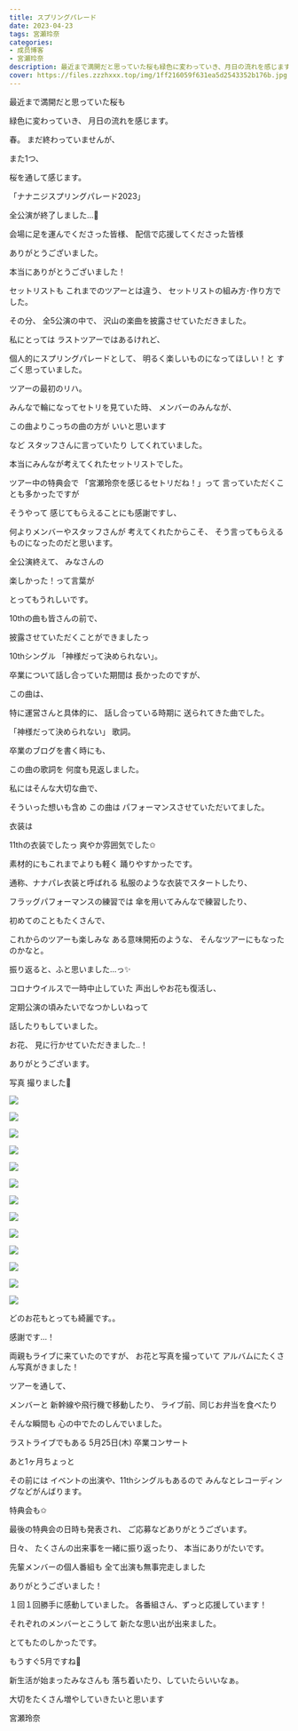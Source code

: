 ```yaml
---
title: スプリングパレード
date: 2023-04-23
tags: 宮瀬玲奈
categories: 
- 成员博客
- 宮瀬玲奈
description: 最近まで満開だと思っていた桜も緑色に変わっていき、月日の流れを感じます。春。まだ終わっていませんが、また1つ、桜を通して感じます。「ナナ...
cover: https://files.zzzhxxx.top/img/1ff216059f631ea5d2543352b176b.jpg 
---
```






最近まで満開だと思っていた桜も

緑色に変わっていき、
月日の流れを感じます。



春。
まだ終わっていませんが、

また1つ、


桜を通して感じます。













「ナナニジスプリングパレード2023」

全公演が終了しました...🚩



会場に足を運んでくださった皆様、
配信で応援してくださった皆様

ありがとうございました。




本当にありがとうございました！






セットリストも
これまでのツアーとは違う、
セットリストの組み方･作り方でした。



その分、
全5公演の中で、
沢山の楽曲を披露させていただきました。





私にとっては
ラストツアーではあるけれど、

個人的にスプリングパレードとして、
明るく楽しいものになってほしい！と
すごく思っていました。











ツアーの最初のリハ。

みんなで輪になってセトリを見ていた時、
メンバーのみんなが、


この曲よりこっちの曲の方が
いいと思います


など
スタッフさんに言っていたり
してくれていました。




本当にみんなが考えてくれたセットリストでした。






ツアー中の特典会で
「宮瀬玲奈を感じるセトリだね！」って
言っていただくことも多かったですが

そうやって
感じてもらえることにも感謝ですし、

何よりメンバーやスタッフさんが
考えてくれたからこそ、
そう言ってもらえるものになったのだと思います。







全公演終えて、
みなさんの

楽しかった！って言葉が

とってもうれしいです。











10thの曲も皆さんの前で、

披露させていただくことができましたっ






10thシングル
「神様だって決められない」。




卒業について話し合っていた期間は
長かったのですが、


この曲は、

特に運営さんと具体的に、
話し合っている時期に
送られてきた曲でした。



「神様だって決められない」
歌詞。



卒業のブログを書く時にも、

この曲の歌詞を
何度も見返しました。




私にはそんな大切な曲で、



そういった想いも含め
この曲は
パフォーマンスさせていただいてました。










衣装は

11thの衣装でしたっ
爽やか雰囲気でした✩

素材的にもこれまでよりも軽く
踊りやすかったです。




通称、ナナパレ衣装と呼ばれる
私服のような衣装でスタートしたり、




フラッグパフォーマンスの練習では
傘を用いてみんなで練習したり、






初めてのこともたくさんで、

これからのツアーも楽しみな
ある意味開拓のような、
そんなツアーにもなったのかなと。


振り返ると、ふと思いました...っ✨











コロナウイルスで一時中止していた
声出しやお花も復活し、


定期公演の頃みたいでなつかしいねって

話したりもしていました。






お花、
見に行かせていただきました..！


ありがとうございます。


写真
撮りました🌸


![](https://files.zzzhxxx.top/img/1ff216059f631ea5d2543352b176b.jpg)




![](https://files.zzzhxxx.top/img/1ff216059f631ea5d2543352b176b-01.jpg)




![](https://files.zzzhxxx.top/img/1ff216059f631ea5d2543352b176b-02.jpg)




![](https://files.zzzhxxx.top/img/1ff216059f631ea5d2543352b176b-03.jpg)




![](https://files.zzzhxxx.top/img/1ff216059f631ea5d2543352b176b-04.jpg)




![](https://files.zzzhxxx.top/img/1ff216059f631ea5d2543352b176b-05.jpg)




![](https://files.zzzhxxx.top/img/1ff216059f631ea5d2543352b176b-06.jpg)




![](https://files.zzzhxxx.top/img/1ff216059f631ea5d2543352b176b-07.jpg)




![](https://files.zzzhxxx.top/img/1ff216059f631ea5d2543352b176b-08.jpg)




![](https://files.zzzhxxx.top/img/1ff216059f631ea5d2543352b176b-09.jpg)




![](https://files.zzzhxxx.top/img/1ff216059f631ea5d2543352b176b-10.jpg)




![](https://files.zzzhxxx.top/img/1ff216059f631ea5d2543352b176b-11.jpg)




![](https://files.zzzhxxx.top/img/1ff216059f631ea5d2543352b176b-12.jpg)





どのお花もとっても綺麗です。。


感謝です...！



両親もライブに来ていたのですが、
お花と写真を撮っていて
アルバムにたくさん写真がきました！










ツアーを通して、


メンバーと
新幹線や飛行機で移動したり、
ライブ前、同じお弁当を食べたり

そんな瞬間も
心の中でたのしんでいました。










ラストライブでもある
5月25日(木) 卒業コンサート



あと1ヶ月ちょっと








その前には
イベントの出演や、11thシングルもあるので
みんなとレコーディングなどがんばります。






特典会も✩

最後の特典会の日時も発表され、
ご応募などありがとうございます。

日々、
たくさんの出来事を一緒に振り返ったり、
本当にありがたいです。








先輩メンバーの個人番組も
全て出演も無事完走しました

ありがとうございました！


１回１回勝手に感動していました。
各番組さん、ずっと応援しています！


それぞれのメンバーとこうして
新たな思い出が出来ました。

とてもたのしかったです。







もうすぐ5月ですね🌱 

新生活が始まったみなさんも
落ち着いたり、していたらいいなぁ。



大切をたくさん増やしていきたいと思います




宮瀬玲奈


